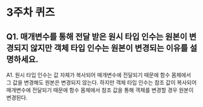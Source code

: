 # 3주차 퀴즈

## Q1. 매개변수를 통해 전달 받은 원시 타입 인수는 원본이 변경되지 않지만 객체 타입 인수는 원본이 변경되는 이유를 설명하세요.

A1. 원시 타입 인수는 값 자체가 복사되어 매개변수에 전달되기 때문에 함수 몸체에서 그 값을 변경해도 원본은 변경되지 않는다. 하지만 객체 타입 인수는 참조 값이 복사되어 매개변수에 전달되기 때문에 함수 몸체에서 참조 값을 통해 객체를 변경할 경우 원본이 변경된다.
